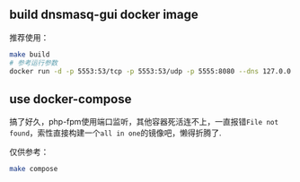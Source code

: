 ## build dnsmasq-gui docker image

推荐使用：

```bash
make build
# 参考运行参数
docker run -d -p 5553:53/tcp -p 5553:53/udp -p 5555:8080 --dns 127.0.0.1 --name dnsmasq-with-gui -v `pwd`/conf/hosts.dnsmasq:/etc/hosts.dnsmasq dnsmasq-gui:v1
```

## use docker-compose

搞了好久，php-fpm使用端口监听，其他容器死活连不上，一直报错`File not found`，索性直接构建一个`all in one`的镜像吧，懒得折腾了.

仅供参考：

```bash
make compose
```
